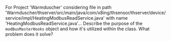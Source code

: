 For Project 'Warmduscher' considering file in path 'Warmduscher/thserver/src/main/java/com/x8ing/thsensor/thserver/device/service/impl/HeatingModbusReadService.java' with name 'HeatingModbusReadService.java'... Describe the purpose of the `modBusMasterHooks` object and how it's utilized within the class. What problem does it solve?